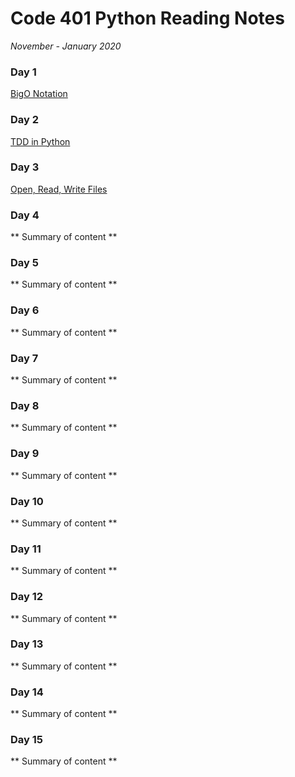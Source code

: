 # Code 401 Python Reading Notes 
*November - January 2020*

### Day 1
[BigO Notation](./Class01.md)

### Day 2
[TDD in Python](./class02.md)


### Day 3
[Open, Read, Write Files](./Class03.md)


### Day 4
** Summary of content **



### Day 5
** Summary of content **



### Day 6
** Summary of content **



### Day 7
** Summary of content **



### Day 8
** Summary of content **



### Day 9
** Summary of content **



### Day 10
** Summary of content **



### Day 11
** Summary of content **



### Day 12
** Summary of content **



### Day 13
** Summary of content **



### Day 14
** Summary of content **



### Day 15
** Summary of content **



